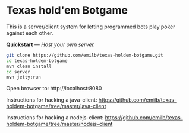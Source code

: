 Texas hold'em Botgame
=====================

This is a server/client system for letting programmed bots play poker against each other.

**Quickstart** &mdash; *Host your own server.*

```bash
git clone https://github.com/emilb/texas-holdem-botgame.git
cd texas-holdem-botgame
mvn clean install
cd server
mvn jetty:run
```

Open browser to: http://localhost:8080

Instructions for hacking a java-client:
https://github.com/emilb/texas-holdem-botgame/tree/master/java-client

Instructions for hacking a nodejs-client:
https://github.com/emilb/texas-holdem-botgame/tree/master/nodejs-client
